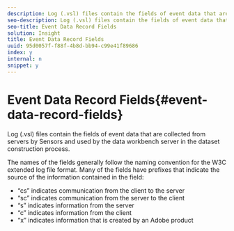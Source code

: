 ```yaml
---
description: Log (.vsl) files contain the fields of event data that are collected from servers by Sensors and used by the data workbench server in the dataset construction process.
seo-description: Log (.vsl) files contain the fields of event data that are collected from servers by Sensors and used by the data workbench server in the dataset construction process.
seo-title: Event Data Record Fields
solution: Insight
title: Event Data Record Fields
uuid: 95d0057f-f88f-4b8d-bb94-c99e41f89686
index: y
internal: n
snippet: y
---
```


# Event Data Record Fields{#event-data-record-fields}

Log (.vsl) files contain the fields of event data that are collected from servers by Sensors and used by the data workbench server in the dataset construction process.

 The names of the fields generally follow the naming convention for the W3C extended log file format. Many of the fields have prefixes that indicate the source of the information contained in the field:

* “cs” indicates communication from the client to the server 
* “sc” indicates communication from the server to the client 
* “s” indicates information from the server 
* “c” indicates information from the client 
* “x” indicates information that is created by an Adobe product

